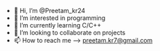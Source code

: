 - 👋 Hi, I’m @Preetam_kr24
- 👀 I’m interested in programming
- 🌱 I’m currently learning C/C++
- 💞️ I’m looking to collaborate on projects
- 📫 How to reach me --> preetam.kr7@gmail.com
<!---
Preetam-kr/Preetam-kr is a ✨ special ✨ repository because its `README.md` (this file) appears on your GitHub profile.
You can click the Preview link to take a look at your changes.
--->
